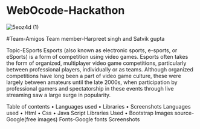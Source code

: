 # WebOcode-Hackathon
![5eoz4d (1)](https://user-images.githubusercontent.com/66674173/123546606-eb624500-d77a-11eb-836f-0364f3c9db01.gif)


#Team-Amigos
Team member-Harpreet singh and Satvik gupta

Topic-ESports
Esports (also known as electronic sports, e-sports, or eSports) is a form of competition using video games. Esports often takes the form of organized, multiplayer video game competitions, particularly between professional players, individually or as teams. Although organized competitions have long been a part of video game culture, these were largely between amateurs until the late 2000s, when participation by professional gamers and spectatorship in these events through live streaming saw a large surge in popularity.

Table of contents
•	Languages used
•	Libraries
•	Screenshots
Languages used
•	Html
•	Css
•	Java Script
Libraries Used
•	Bootstrap
Images source-Google(free images)
Fonts-Google fonts
Screenshots
        
           
     
